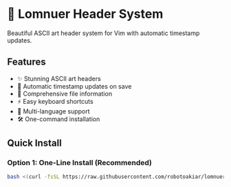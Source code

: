 # 🦉 Lomnuer Header System

Beautiful ASCII art header system for Vim with automatic timestamp updates.

## Features

- ✨ Stunning ASCII art headers
- 🔄 Automatic timestamp updates on save
- 📝 Comprehensive file information
- ⚡ Easy keyboard shortcuts
- 🎯 Multi-language support
- 🛠️ One-command installation

## Quick Install

### Option 1: One-Line Install (Recommended)
```bash
bash <(curl -fsSL https://raw.githubusercontent.com/robotoakiar/lomnuer-header/main/install.sh)
